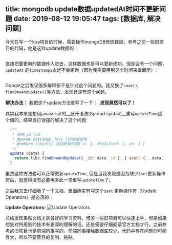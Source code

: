 title: mongodb update数据updatedAt时间不更新问题
date: 2019-08-12 19:05:47
tags: [数据库, 解决问题]
---

今天在写一个koa项目的时候，需要操作mongoDB修改数据，参考之前一些旧项目的代码，他是这样update数据的：

<img src="https://fesystem.bs2dl.yy.com/156560781156486" alt="">

直接把要更新的数据传入进去，这样数据也是可以更新成功，但是会有一个问题，`updateAt` 的`timestamps`永远不会更新（因为我需要用到这个时间来做展示）:

<!--more -->

<img src="https://fesystem.bs2dl.yy.com/1565607692818579" alt="">

Google之后发现很多解释都不是针对这个问题的。我又换了`save()`, `findOneAndUpdate()`等方法，发现还是有这个问题。

__解决办法：__
我把这个update方法重写了一下：
<img src="https://fesystem.bs2dl.yy.com/1565608416665389" alt="">
__发现竟然可以了！__

其实我本来是想用javascript的__展开语法(Spread syntax)__重写`updateTime`这个值的，结果误打误撞的解决了这个问题:
``` javascript
  /**
   * 根据_id lib
   * @param {string} data lib数据结构
   * @return {object} 返回更新结果{ n: 1, nModified: 1, ok: 1 }
   */
  update (data) {
    return libs.findOneAndUpdate({ _id: data._id }, { $set: {...data, ...{ updateTime: Date.now() } } })
  }
```
虽然这种方法也可以正常更新`updateTime`, 但是当我发现是因为缺少`$set`更新操作符后，就觉得没有必要再多此一举重写`updateTime`了。


之后我又去仔细看了一下文档，里面确实有写这个`$set` 更新操作符（Update Operators）是必须的：
<img src="https://fesystem.bs2dl.yy.com/1565607759715446" alt="">

__Update Operators:__
<img src="https://fesystem.bs2dl.yy.com/1565607787959236" alt="Update Operators">

总结发现果然文档才是最好的学习资料，借鉴一些旧项目可以快速上手，但是如果想到对所用到的技术有更深的理解的话，还是需要仔细阅读官方文档才行。之前参考的旧项目也是前端同事写的，前端同事接触数据库较少，代码中存在问题的可能性大，所以不要盲目的复制、粘贴。